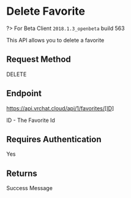 # Delete Favorite 

?> For Beta Client `2018.1.3_openbeta` build 563

This API allows you to delete a favorite

## Request Method 
DELETE

## Endpoint
https://api.vrchat.cloud/api/1/favorites/[ID]

ID - The Favorite Id

## Requires Authentication
Yes

## Returns 

Success Message
